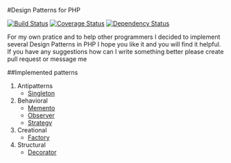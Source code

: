 #Design Patterns for PHP

[![Build Status](https://travis-ci.org/rpodwika/designpatterns.svg)](https://travis-ci.org/rpodwika/designpatterns)
[![Coverage Status](https://coveralls.io/repos/rpodwika/designpatterns/badge.svg?branch=master&service=github)](https://coveralls.io/github/rpodwika/designpatterns?branch=master)
[![Dependency Status](https://www.versioneye.com/user/projects/559efd53663635001c000015/badge.svg?style=flat)](https://www.versioneye.com/user/projects/559efd53663635001c000015)

For my own pratice and to help other programmers I decided to implement several Design Patterns in PHP I hope 
you like it and you will find it helpful. If you have any suggestions how can I write something better please create
pull request or message me

##Implemented patterns

1. Antipatterns
    * [Singleton](src/Antipatterns/)
2. Behavioral
    * [Memento](src/Behavioral/Memento)
    * [Observer](src/Behavioral/Observer)
    * [Strategy](src/Behavioral/Strategy)
3. Creational
    * [Factory](src/Creational/Factory)
4. Structural
    * [Decorator](src/Structural/Decorator)